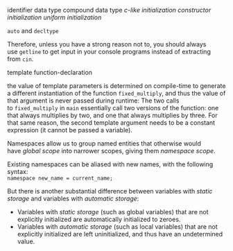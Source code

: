 identifier
data type
compound data type
_c-like initialization_
_constructor initialization_
_uniform initialization_

`auto` and `decltype`

Therefore, unless you have a strong reason not to, you should always use `getline` to get input in your console programs instead of extracting from `cin`.

template <template-parameters> function-declaration

the value of template parameters is determined on compile-time to generate a different instantiation of the function `fixed_multiply`, and thus the value of that argument is never passed during runtime: The two calls to `fixed_multiply` in `main` essentially call two versions of the function: one that always multiplies by two, and one that always multiplies by three. For that same reason, the second template argument needs to be a constant expression (it cannot be passed a variable).

Namespaces allow us to group named entities that otherwise would have _global scope_ into narrower scopes, giving them _namespace scope_.

Existing namespaces can be aliased with new names, with the following syntax:  
`namespace new_name = current_name;`

But there is another substantial difference between variables with _static storage_ and variables with _automatic storage_:  
- Variables with _static storage_ (such as global variables) that are not explicitly initialized are automatically initialized to zeroes.  
- Variables with _automatic storage_ (such as local variables) that are not explicitly initialized are left uninitialized, and thus have an undetermined value.


